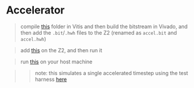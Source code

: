 # Accelerator

> compile [this](./HLS/) folder in Vitis and then build the bitstream in Vivado, and then add the `.bit`/`.hwh` files to the Z2 (renamed as `accel.bit` and `accel.hwh`)

> add [this](./Networking/FPGA/main.py) on the Z2, and then run it

> run [this](./Networking/HOST/main.py) on your host machine

> > note: this simulates a single accelerated timestep using the test harness [here](../IR/test.harness)